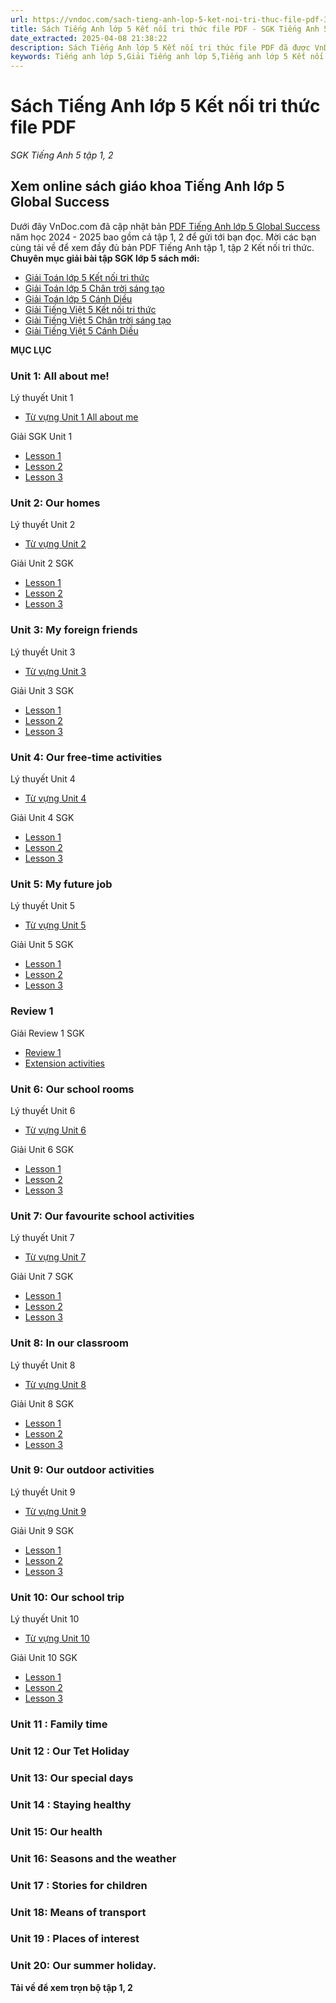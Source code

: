 ```yaml
---
url: https://vndoc.com/sach-tieng-anh-lop-5-ket-noi-tri-thuc-file-pdf-317063
title: Sách Tiếng Anh lớp 5 Kết nối tri thức file PDF - SGK Tiếng Anh 5 tập 1, 2 - VnDoc.com
date_extracted: 2025-04-08 21:38:22
description: Sách Tiếng Anh lớp 5 Kết nối tri thức file PDF đã được VnDoc.com cập nhật bản PDF nội dung sách giáo khoa tập 1, 2 năm học 2024 - 2025 giúp thầy/cô dễ dàng xem online.
keywords: Tiếng anh lớp 5,Giải Tiếng anh lớp 5,Tiếng anh lớp 5 Kết nối tri thức,PDF Tiếng anh lớp 5 Kết nối tri thức,Sách Tiếng anh lớp 5 Kết nối tri thức PDF,sách giáo khoa lớp 5 Kết nối tri thức,sách Tiếng anh lớp 5 Kết nối tri thức pdf tập 1,sách Tiếng anh lớp 5 Kết nối tri thức pdf tập 2,Sách Tiếng anh 5 Kết nối tri thức PDF,Global Success lớp 5,Sách Tiếng anh 5 Global Success
---
```


# Sách Tiếng Anh lớp 5 Kết nối tri thức file PDF
 _SGK Tiếng Anh 5 tập 1, 2_
## Xem online sách giáo khoa Tiếng Anh lớp 5 Global Success
Dưới đây VnDoc.com đã cập nhật bản [PDF Tiếng Anh lớp 5 Global Success](<https://vndoc.com/sach-tieng-anh-lop-5-ket-noi-tri-thuc-file-pdf-317063>) năm học 2024 - 2025 bao gồm cả tập 1, 2 để gửi tới bạn đọc. Mời các bạn cùng tải về để xem đầy đủ bản PDF Tiếng Anh tập 1, tập 2 Kết nối tri thức.
**Chuyên mục giải bài tập SGK lớp 5 sách mới:**
  * [Giải Toán lớp 5 Kết nối tri thức](<https://vndoc.com/toan-lop-5-ket-noi-tri-thuc>)
  * [Giải Toán lớp 5 Chân trời sáng tạo](<https://vndoc.com/toan-lop-5-chan-troi-sang-tao>)
  * [Giải Toán lớp 5 Cánh Diều](<https://vndoc.com/toan-lop-5-canh-dieu>)
  * [Giải Tiếng Việt 5 Kết nối tri thức](<https://vndoc.com/tieng-viet-lop-5-ket-noi-tri-thuc>)
  * [Giải Tiếng Việt 5 Chân trời sáng tạo](<https://vndoc.com/tieng-viet-lop-5-chan-troi-sang-tao>)
  * [Giải Tiếng Việt 5 Cánh Diều](<https://vndoc.com/tieng-viet-lop-5-canh-dieu>)

**MỤC LỤC**
### Unit 1: All about me\!
Lý thuyết Unit 1
  * [Từ vựng Unit 1 All about me](<https://vndoc.com/tu-vung-unit-1-lop-5-global-success-319635>)

Giải SGK Unit 1
  * [Lesson 1](<https://vndoc.com/tieng-anh-lop-5-global-success-unit-1-lesson-1-319710>)
  * [Lesson 2](<https://vndoc.com/tieng-anh-lop-5-global-success-unit-1-lesson-2-319716>)
  * [Lesson 3](<https://vndoc.com/tieng-anh-lop-5-global-success-unit-1-lesson-3-319721>)

### Unit 2: Our homes
Lý thuyết Unit 2
  * [Từ vựng Unit 2](<https://vndoc.com/tu-vung-unit-2-lop-5-global-success-319827>)

Giải Unit 2 SGK
  * [Lesson 1](<https://vndoc.com/tieng-anh-lop-5-global-success-unit-2-lesson-1-319838>)
  * [Lesson 2](<https://vndoc.com/tieng-anh-lop-5-global-success-unit-2-lesson-2-319908>)
  * [Lesson 3](<https://vndoc.com/tieng-anh-lop-5-global-success-unit-2-lesson-3-319918>)

### Unit 3: My foreign friends
Lý thuyết Unit 3
  * [Từ vựng Unit 3](<https://vndoc.com/tu-vung-unit-3-lop-5-global-success-319926>)

Giải Unit 3 SGK
  * [Lesson 1](<https://vndoc.com/tieng-anh-lop-5-global-success-unit-3-lesson-1-319952>)
  * [Lesson 2](<https://vndoc.com/tieng-anh-lop-5-global-success-unit-3-lesson-2-319956>)
  * [Lesson 3](<https://vndoc.com/tieng-anh-lop-5-global-success-unit-3-lesson-3-320051>)

### Unit 4: Our free-time activities
Lý thuyết Unit 4
  * [Từ vựng Unit 4](<https://vndoc.com/tu-vung-unit-4-lop-5-global-success-320224>)

Giải Unit 4 SGK
  * [Lesson 1](<https://vndoc.com/tieng-anh-lop-5-global-success-unit-4-lesson-1-320202>)
  * [Lesson 2](<https://vndoc.com/tieng-anh-lop-5-global-success-unit-4-lesson-2-320230>)
  * [Lesson 3](<https://vndoc.com/tieng-anh-lop-5-global-success-unit-4-lesson-3-320238>)

### Unit 5: My future job
Lý thuyết Unit 5
  * [Từ vựng Unit 5](<https://vndoc.com/tu-vung-unit-5-lop-5-global-success-320242>)

Giải Unit 5 SGK
  * [Lesson 1](<https://vndoc.com/tieng-anh-lop-5-global-succes-unit-5-lesson-1-320246>)
  * [Lesson 2](<https://vndoc.com/tieng-anh-lop-5-global-succes-unit-5-lesson-2-320256>)
  * [Lesson 3](<https://vndoc.com/tieng-anh-lop-5-global-succes-unit-5-lesson-3-320268>)

### Review 1
Giải Review 1 SGK
  * [Review 1](<https://vndoc.com/tieng-anh-lop-5-global-success-review-1-320395>)
  * [Extension activities](<https://vndoc.com/tieng-anh-lop-5-global-success-extension-activities-320398>)

### Unit 6: Our school rooms
Lý thuyết Unit 6
  * [Từ vựng Unit 6](<https://vndoc.com/tu-vung-unit-6-lop-5-global-success-320391>)

Giải Unit 6 SGK
  * [Lesson 1](<https://vndoc.com/tieng-anh-lop-5-global-success-unit-6-lesson-1-320401>)
  * [Lesson 2](<https://vndoc.com/tieng-anh-lop-5-global-success-unit-6-lesson-2-320432>)
  * [Lesson 3](<https://vndoc.com/tieng-anh-lop-5-global-success-unit-6-lesson-3-320440>)

### Unit 7: Our favourite school activities
Lý thuyết Unit 7
  * [Từ vựng Unit 7](<https://vndoc.com/tu-vung-unit-7-lop-5-global-success-320446>)

Giải Unit 7 SGK
  * [Lesson 1](<https://vndoc.com/tieng-anh-lop-5-global-success-unit-7-lesson-1-320497>)
  * [Lesson 2](<https://vndoc.com/tieng-anh-lop-5-global-success-unit-7-lesson-2-320501>)
  * [Lesson 3](<https://vndoc.com/tieng-anh-lop-5-global-success-unit-7-lesson-3-320502>)

### Unit 8: In our classroom
Lý thuyết Unit 8
  * [Từ vựng Unit 8](<https://vndoc.com/tu-vung-unit-8-lop-5-global-success-320590>)

Giải Unit 8 SGK
  * [Lesson 1](<https://vndoc.com/tieng-anh-lop-5-global-success-unit-8-lesson-1-320597>)
  * [Lesson 2](<https://vndoc.com/tieng-anh-lop-5-global-success-unit-8-lesson-2-320607>)
  * [Lesson 3](<https://vndoc.com/tieng-anh-lop-5-global-success-unit-8-lesson-3-320613>)

### Unit 9: Our outdoor activities
Lý thuyết Unit 9
  * [Từ vựng Unit 9](<https://vndoc.com/tu-vung-unit-9-lop-5-global-success-320672>)

Giải Unit 9 SGK
  * [Lesson 1](<https://vndoc.com/tieng-anh-lop-5-global-success-unit-9-lesson-1-320743>)
  * [Lesson 2](<https://vndoc.com/tieng-anh-lop-5-global-success-unit-9-lesson-2-320749>)
  * [Lesson 3](<https://vndoc.com/tieng-anh-lop-5-global-success-unit-9-lesson-3-320756>)

### Unit 10: Our school trip
Lý thuyết Unit 10
  * [Từ vựng Unit 10](<https://vndoc.com/tu-vung-unit-10-lop-5-global-success-320968>)

Giải Unit 10 SGK
  * [Lesson 1](<https://vndoc.com/tieng-anh-lop-5-global-success-unit-10-lesson-1-320986>)
  * [Lesson 2](<https://vndoc.com/tieng-anh-lop-5-global-success-unit-10-lesson-2-321000>)
  * [Lesson 3](<https://vndoc.com/tieng-anh-lop-5-global-success-unit-10-lesson-3-321010>)

### **Unit 11** : Family time
### **Unit 12** : Our Tet Holiday
### **Unit 13:** Our special days
### **Unit 14** : Staying healthy
### **Unit 15:** Our health
### **Unit 16:** Seasons and the weather
### **Unit 17** : Stories for children
### **Unit 18:** Means of transport
### **Unit 19** : Places of interest
### **Unit 20:** Our summer holiday.
**Tải về để xem trọn bộ tập 1, 2**
